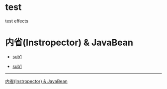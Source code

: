 # test
test effects

# 内省(Instropector) & JavaBean


- [sub1](java基础巩固笔记(1)-反射.md)

- [sub1](/java基础巩固笔记(1)-反射.md)











----


[内省(Instropector) & JavaBean](#内省instropector--javabean)
